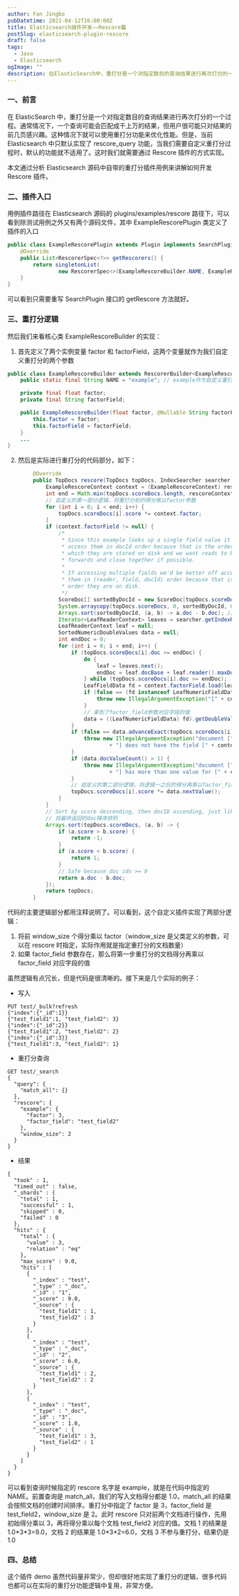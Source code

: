 ```yaml
---
author: Fan Jingbo
pubDatetime: 2021-04-12T16:00:00Z
title: Elasticsearch插件开发——Rescore篇
postSlug: elasticsearch-plugin-rescore
draft: false
tags:
  - Java
  - Elasticsearch
ogImage: ""
description: 在ElasticSearch中，重打分是一个对指定数目的查询结果进行再次打分的一个过程。通常情况下，一个查询可能会匹配成千上万的结果，但用户很可能只对结果的前几页感兴趣。这种情况下就可以使用重打分功能来优化性能。但是，当前Elasticsearch中只默认实现了rescore_query功能，当我们需要自定义重打分过程时，默认的功能就不适用了。这时我们就需要通过Rescore插件的方式实现。
---
```


### 一、前言

在 ElasticSearch 中，重打分是一个对指定数目的查询结果进行再次打分的一个过程。通常情况下，一个查询可能会匹配成千上万的结果，但用户很可能只对结果的前几页感兴趣。这种情况下就可以使用重打分功能来优化性能。但是，当前 Elasticsearch 中只默认实现了 rescore_query 功能，当我们需要自定义重打分过程时，默认的功能就不适用了。这时我们就需要通过 Rescore 插件的方式实现。

本文通过分析 Elasticsearch 源码中自带的重打分插件用例来讲解如何开发 Rescore 插件。

### 二、插件入口

用例插件路径在 Elasticsearch 源码的 plugins/examples/rescore 路径下，可以看到除测试用例之外又有两个源码文件，其中 ExampleRescorePlugin 类定义了插件的入口

```java
public class ExampleRescorePlugin extends Plugin implements SearchPlugin {
    @Override
    public List<RescorerSpec<?>> getRescorers() {
        return singletonList(
                new RescorerSpec<>(ExampleRescoreBuilder.NAME, ExampleRescoreBuilder::new, ExampleRescoreBuilder::fromXContent));
    }
}
```

可以看到只需要重写 SearchPlugin 接口的 getRescore 方法就好。

### 三、重打分逻辑

然后我们来看核心类 ExampleRescoreBuilder 的实现：

1. 首先定义了两个实例变量 factor 和 factorField，这两个变量就作为我们自定义重打分的两个参数

```java
public class ExampleRescoreBuilder extends RescorerBuilder<ExampleRescoreBuilder> {
    public static final String NAME = "example"; // example作为自定义重打分的名字

    private final float factor;
    private final String factorField;

    public ExampleRescoreBuilder(float factor, @Nullable String factorField) {
        this.factor = factor;
        this.factorField = factorField;
    }
    ...
}
```

2. 然后是实际进行重打分的代码部分，如下：

```java
        @Override
        public TopDocs rescore(TopDocs topDocs, IndexSearcher searcher, RescoreContext rescoreContext) throws IOException {
            ExampleRescoreContext context = (ExampleRescoreContext) rescoreContext;
            int end = Math.min(topDocs.scoreDocs.length, rescoreContext.getWindowSize());
            // 自定义的第一部分逻辑，将重打分前的得分乘以factor参数
            for (int i = 0; i < end; i++) {
                topDocs.scoreDocs[i].score *= context.factor;
            }
            if (context.factorField != null) {
                /*
                 * Since this example looks up a single field value it should
                 * access them in docId order because that is the order in
                 * which they are stored on disk and we want reads to be
                 * forwards and close together if possible.
                 *
                 * If accessing multiple fields we'd be better off accessing
                 * them in (reader, field, docId) order because that is the
                 * order they are on disk.
                 */
                ScoreDoc[] sortedByDocId = new ScoreDoc[topDocs.scoreDocs.length];
                System.arraycopy(topDocs.scoreDocs, 0, sortedByDocId, 0, topDocs.scoreDocs.length);
                Arrays.sort(sortedByDocId, (a, b) -> a.doc - b.doc); // Safe because doc ids >= 0
                Iterator<LeafReaderContext> leaves = searcher.getIndexReader().leaves().iterator();
                LeafReaderContext leaf = null;
                SortedNumericDoubleValues data = null;
                int endDoc = 0;
                for (int i = 0; i < end; i++) {
                    if (topDocs.scoreDocs[i].doc >= endDoc) {
                        do {
                            leaf = leaves.next();
                            endDoc = leaf.docBase + leaf.reader().maxDoc();
                        } while (topDocs.scoreDocs[i].doc >= endDoc);
                        LeafFieldData fd = context.factorField.load(leaf);
                        if (false == (fd instanceof LeafNumericFieldData)) {
                            throw new IllegalArgumentException("[" + context.factorField.getFieldName() + "] is not a number");
                        }
                        // 拿到了factor_field参数对应字段的值
                        data = ((LeafNumericFieldData) fd).getDoubleValues();
                    }
                    if (false == data.advanceExact(topDocs.scoreDocs[i].doc - leaf.docBase)) {
                        throw new IllegalArgumentException("document [" + topDocs.scoreDocs[i].doc
                                + "] does not have the field [" + context.factorField.getFieldName() + "]");
                    }
                    if (data.docValueCount() > 1) {
                        throw new IllegalArgumentException("document [" + topDocs.scoreDocs[i].doc
                                + "] has more than one value for [" + context.factorField.getFieldName() + "]");
                    }
                    // 自定义的第二部分逻辑，将逻辑一之后的得分再乘以factor_field对应字段的值
                    topDocs.scoreDocs[i].score *= data.nextValue();
                }
            }
            // Sort by score descending, then docID ascending, just like lucene's QueryRescorer
            // 将最终返回的doc降序排列
            Arrays.sort(topDocs.scoreDocs, (a, b) -> {
                if (a.score > b.score) {
                    return -1;
                }
                if (a.score < b.score) {
                    return 1;
                }
                // Safe because doc ids >= 0
                return a.doc - b.doc;
            });
            return topDocs;
        }
```

代码的主要逻辑部分都用注释说明了。可以看到，这个自定义插件实现了两部分逻辑：

1. 将前 window_size 个得分乘以 factor（window_size 是父类定义的参数，可以在 rescore 时指定，实际作用就是指定重打分的文档数量）
2. 如果 factor_field 参数存在，那么将第一步重打分的文档得分再乘以 factor_field 对应字段的值

虽然逻辑有点冗长，但是代码是很清晰的。接下来是几个实际的例子：

- 写入

```
PUT test/_bulk?refresh
{"index":{"_id":1}}
{"test_field1":1, "test_field2": 3}
{"index":{"_id":2}}
{"test_field1":2, "test_field2": 2}
{"index":{"_id":3}}
{"test_field1":3, "test_field2": 1}
```

- 重打分查询

```
GET test/_search
{
  "query": {
    "match_all": {}
  },
  "rescore": {
    "example": {
      "factor": 3,
      "factor_field": "test_field2"
    },
    "window_size": 2
  }
}
```

- 结果

```
{
  "took" : 1,
  "timed_out" : false,
  "_shards" : {
    "total" : 1,
    "successful" : 1,
    "skipped" : 0,
    "failed" : 0
  },
  "hits" : {
    "total" : {
      "value" : 3,
      "relation" : "eq"
    },
    "max_score" : 9.0,
    "hits" : [
      {
        "_index" : "test",
        "_type" : "_doc",
        "_id" : "1",
        "_score" : 9.0,
        "_source" : {
          "test_field1" : 1,
          "test_field2" : 3
        }
      },
      {
        "_index" : "test",
        "_type" : "_doc",
        "_id" : "2",
        "_score" : 6.0,
        "_source" : {
          "test_field1" : 2,
          "test_field2" : 2
        }
      },
      {
        "_index" : "test",
        "_type" : "_doc",
        "_id" : "3",
        "_score" : 1.0,
        "_source" : {
          "test_field1" : 3,
          "test_field2" : 1
        }
      }
    ]
  }
}
```

可以看到查询时候指定的 rescore 名字是 example，就是在代码中指定的 NAME。前置查询是 match_all，我们的写入文档得分都是 1.0，match_all 的结果会按照文档的创建时间排序。重打分中指定了 factor 是 3，factor_field 是 test_field2，window_size 是 2。此时 rescore 只对前两个文档进行操作，先用初始得分乘以 3，再将得分乘以每个文档 test_field2 对应的值。文档 1 的结果是 1.0\*3\*3=9.0，文档 2 的结果是 1.0\*3\*2=6.0，文档 3 不参与重打分，结果仍是 1.0

### 四、总结

这个插件 demo 虽然代码量非常少，但却很好地实现了重打分的逻辑，很多代码也都可以在实际的重打分功能逻辑中复用，非常方便。
